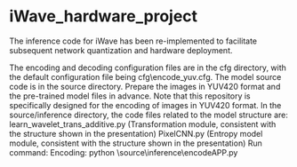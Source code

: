 # iWave_hardware_project
The inference code for iWave has been re-implemented to facilitate subsequent network quantization and hardware deployment.

The encoding and decoding configuration files are in the cfg directory, with the default configuration file being cfg\encode_yuv.cfg.
The model source code is in the source directory.
Prepare the images in YUV420 format and the pre-trained model files in advance. Note that this repository is specifically designed for the encoding of images in YUV420 format.
In the source/inference directory, the code files related to the model structure are:
learn_wavelet_trans_additive.py (Transformation module, consistent with the structure shown in the presentation)
PixelCNN.py (Entropy model module, consistent with the structure shown in the presentation)
Run command:
Encoding: python \source\inference\encodeAPP.py
